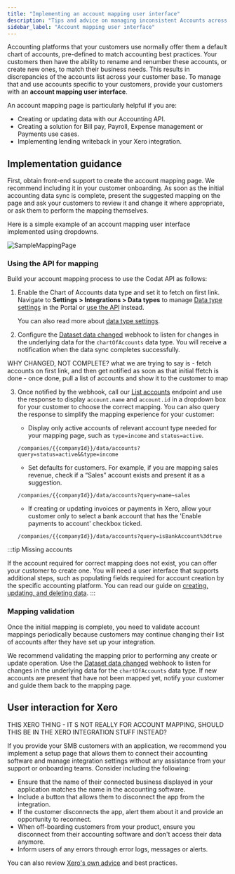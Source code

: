 ```yaml
---
title: "Implementing an account mapping user interface"
description: "Tips and advice on managing inconsistent Accounts across your user base's accounting software"
sidebar_label: "Account mapping user interface"
---
```


Accounting platforms that your customers use normally offer them a default chart of accounts, pre-defined to match accounting best practices. Your customers then have the ability to rename and renumber these accounts, or create new ones, to match their business needs. This results in discrepancies of the accounts list across your customer base. To manage that and use accounts specific to your customers, provide your customers with an **account mapping user interface**. 

An account mapping page is particularly helpful if you are:
* Creating or updating data with our Accounting API.
* Creating a solution for Bill pay, Payroll, Expense management or Payments use cases.
* Implementing lending writeback in your Xero integration.

## Implementation guidance

First, obtain front-end support to create the account mapping page. We recommend including it in your customer onboarding. As soon as the initial accounting data sync is complete, present the suggested mapping on the page and ask your customers to review it and change it where appropriate, or ask them to perform the mapping themselves.

Here is a simple example of an account mapping user interface implemented using dropdowns.

![SampleMappingPage](/img/other-guides/codatmappingpageexample.png)

### Using the API for mapping

Build your account mapping process to use the Codat API as follows:

1. Enable the Chart of Accounts data type and set it to fetch on first link. Navigate to **Settings > Integrations > Data types** to manage [Data type settings](https://app.codat.io/settings/data-types) in the Portal or [use the API](https://docs.codat.io/codat-api#/operations/update-profile-syncSettings) instead. 

    You can also read more about [data type settings](/core-concepts/data-type-settings).

2. Configure the [Dataset data changed](/using-the-api/webhooks/core-rules-types#dataset-data-changed) webhook to listen for changes in the underlying data for the `chartOfAccounts` data type. You will receive a notification when the data sync completes successfully. 

WHY CHANGED, NOT COMPLETE? what we are trying to say is - fetch accounts on first link, and then get notified as soon as that initial ffetch is done - once done, pull a list of accounts and show it to the customer to map

3. Once notified by the webhook, call our [List accounts](/accounting-api#/operations/list-accounts) endpoint and use the response to display `account.name` and `account.id` in a dropdown box for your customer to choose the correct mapping. You can also query the response to simplify the mapping experience for your customer:

    * Display only active accounts of relevant account type needed for your mapping page, such as `type=income` and `status=active`.
    ```
    /companies/{{companyId}}/data/accounts?query=status=active&&type=income
    ```
    * Set defaults for customers. For example, if you are mapping sales revenue, check if a “Sales” account exists and present it as a suggestion.
    ```
    /companies/{{companyId}}/data/accounts?query=name~sales
    ```
    * If creating or updating invoices or payments in Xero, allow your customer only to select a bank account that has the 'Enable payments to account' checkbox ticked.
    ```
    /companies/{{companyId}}/data/accounts?query=isBankAccount%3dtrue
    ```

:::tip Missing accounts

If the account required for correct mapping does not exist, you can offer your customer to create one. You will need a user interface that supports additional steps, such as populating fields required for account creation by the specific accounting platform. You can read our guide on [creating, updating, and deleting data](/using-the-api/push).
:::

### Mapping validation

Once the initial mapping is complete, you need to validate account mappings periodically because customers may continue changing their list of accounts after they have set up your integration. 

We recommend validating the mapping prior to performing any create or update operation. Use the [Dataset data changed](/using-the-api/webhooks/core-rules-types#dataset-data-changed) webhook to listen for changes in the underlying data for the `chartOfAccounts` data type. If new accounts are present that have not been mapped yet, notify your customer and guide them back to the mapping page.

## User interaction for Xero

THIS XERO THING - IT S NOT REALLY FOR ACCOUNT MAPPING, SHOULD THIS BE IN THE XERO INTEGRATION STUFF INSTEAD?

If you provide your SMB customers with an application, we recommend you implement a setup page that allows them to connect their accounting software and manage integration settings without any assistance from your support or onboarding teams. Consider including the following:

- Ensure that the name of their connected business displayed in your application matches the name in the accounting software.
- Include a button that allows them to disconnect the app from the integration. 
- If the customer disconnects the app, alert them about it and provide an opportunity to reconnect. 
- When off-boarding customers from your product, ensure you disconnect from their accounting software and don't access their data anymore. 
- Inform users of any errors through error logs, messages or alerts. 

You can also review [Xero's own advice](https://developer.xero.com/documentation/guides/how-to-guides/integration-best-practices/) and best practices. 